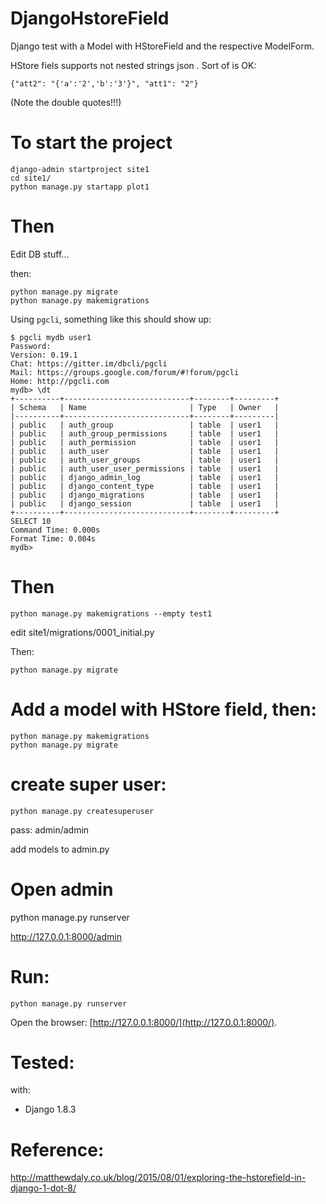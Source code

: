 # DjangoHstoreField
Django test with a Model with HStoreField and the respective ModelForm.

HStore fiels supports not nested strings json . Sort of is OK:
```
{"att2": "{'a':'2','b':'3'}", "att1": "2"}
```
(Note the double quotes!!!)

# To start the project

```
django-admin startproject site1
cd site1/
python manage.py startapp plot1
```
# Then

Edit DB stuff...

then:
```
python manage.py migrate
python manage.py makemigrations
```

Using ```pgcli```, something like this should show up:

```
$ pgcli mydb user1
Password:
Version: 0.19.1
Chat: https://gitter.im/dbcli/pgcli
Mail: https://groups.google.com/forum/#!forum/pgcli
Home: http://pgcli.com
mydb> \dt
+----------+----------------------------+--------+---------+
| Schema   | Name                       | Type   | Owner   |
|----------+----------------------------+--------+---------|
| public   | auth_group                 | table  | user1   |
| public   | auth_group_permissions     | table  | user1   |
| public   | auth_permission            | table  | user1   |
| public   | auth_user                  | table  | user1   |
| public   | auth_user_groups           | table  | user1   |
| public   | auth_user_user_permissions | table  | user1   |
| public   | django_admin_log           | table  | user1   |
| public   | django_content_type        | table  | user1   |
| public   | django_migrations          | table  | user1   |
| public   | django_session             | table  | user1   |
+----------+----------------------------+--------+---------+
SELECT 10
Command Time: 0.000s
Format Time: 0.004s
mydb>
```

# Then

```
python manage.py makemigrations --empty test1
```

edit
site1/migrations/0001_initial.py

Then:
```
python manage.py migrate
```

# Add a model with HStore field, then:

```
python manage.py makemigrations
python manage.py migrate
```


# create super user:
```
python manage.py createsuperuser
```
pass: admin/admin

add models to admin.py

# Open admin

python manage.py runserver

http://127.0.0.1:8000/admin

# Run:
```
python manage.py runserver
```
Open the browser: [http://127.0.0.1:8000/](http://127.0.0.1:8000/).


# Tested:
with:
- Django 1.8.3


# Reference:
http://matthewdaly.co.uk/blog/2015/08/01/exploring-the-hstorefield-in-django-1-dot-8/

